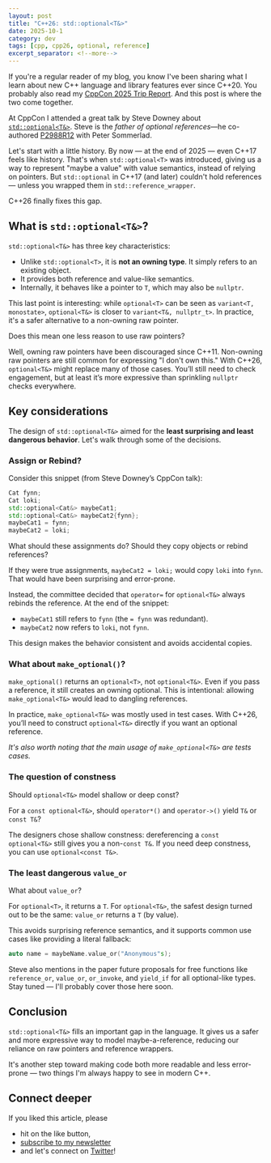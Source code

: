 ```yaml
---
layout: post
title: "C++26: std::optional<T&>"
date: 2025-10-1
category: dev
tags: [cpp, cpp26, optional, reference]
excerpt_separator: <!--more-->
---
```

If you're a regular reader of my blog, you know I've been sharing what I learn about new C++ language and library features ever since C++20. You probably also read my [CppCon 2025 Trip Report](https://www.sandordargo.com/blog/2025/09/24/trip-report-cppcon-2025). And this post is where the two come together.  

At CppCon I attended a great talk by Steve Downey about [`std::optional<T&>`](https://cppcon2025.sched.com/event/27bOx/stdoptionaldyatdyagg-optional-over-references). Steve is the *father of optional references*—he co-authored [P2988R12](https://www.open-std.org/jtc1/sc22/wg21/docs/papers/2025/p2988r12.pdf) with Peter Sommerlad.  

Let's start with a little history. By now — at the end of 2025 — even C++17 feels like history. That's when `std::optional<T>` was introduced, giving us a way to represent "maybe a value" with value semantics, instead of relying on pointers. But `std::optional` in C++17 (and later) couldn't hold references — unless you wrapped them in `std::reference_wrapper`.  

C++26 finally fixes this gap.  

## What is `std::optional<T&>`?

`std::optional<T&>` has three key characteristics:

- Unlike `std::optional<T>`, it is **not an owning type**. It simply refers to an existing object.  
- It provides both reference and value-like semantics.  
- Internally, it behaves like a pointer to `T`, which may also be `nullptr`.  

This last point is interesting: while `optional<T>` can be seen as `variant<T, monostate>`, `optional<T&>` is closer to `variant<T&, nullptr_t>`. In practice, it's a safer alternative to a non-owning raw pointer.  

Does this mean one less reason to use raw pointers?  

Well, owning raw pointers have been discouraged since C++11. Non-owning raw pointers are still common for expressing "I don't own this." With C++26, `optional<T&>` might replace many of those cases. You’ll still need to check engagement, but at least it’s more expressive than sprinkling `nullptr` checks everywhere.  

## Key considerations

The design of `std::optional<T&>` aimed for the **least surprising and least dangerous behavior**. Let's walk through some of the decisions.  

### Assign or Rebind?

Consider this snippet (from Steve Downey’s CppCon talk):  

```cpp
Cat fynn;
Cat loki;
std::optional<Cat&> maybeCat1;
std::optional<Cat&> maybeCat2{fynn};
maybeCat1 = fynn;
maybeCat2 = loki;
```

What should these assignments do? Should they copy objects or rebind references?

If they were true assignments, `maybeCat2 = loki;` would copy `loki` into `fynn`. That would have been surprising and error-prone.

Instead, the committee decided that `operator=` for `optional<T&>` always rebinds the reference. At the end of the snippet:
- `maybeCat1` still refers to `fynn` (the `= fynn` was redundant).
- `maybeCat2` now refers to `loki`, not `fynn`.

This design makes the behavior consistent and avoids accidental copies.

### What about `make_optional()`?

`make_optional()` returns an `optional<T>`, not `optional<T&>`. Even if you pass a reference, it still creates an owning optional. This is intentional: allowing `make_optional<T&>` would lead to dangling references.

In practice, `make_optional<T&>` was mostly used in test cases. With C++26, you’ll need to construct `optional<T&>` directly if you want an optional reference.

*It's also worth noting that the main usage of `make_optional<T&>` are tests cases.*

### The question of constness

Should `optional<T&>` model shallow or deep const?

For a `const optional<T&>`, should `operator*()` and `operator->()` yield `T&` or `const T&`?

The designers chose shallow constness: dereferencing a `const optional<T&>` still gives you a non-`const T&`. If you need deep constness, you can use `optional<const T&>`.

### The least dangerous `value_or`

What about `value_or`?

For `optional<T>`, it returns a `T`. For `optional<T&>`, the safest design turned out to be the same: `value_or` returns a `T` (by value).

This avoids surprising reference semantics, and it supports common use cases like providing a literal fallback:

```cpp
auto name = maybeName.value_or("Anonymous"s);
```

Steve also mentions in the paper future proposals for free functions like `reference_or`, `value_or`, `or_invoke`, and `yield_if` for all optional-like types. Stay tuned — I'll probably cover those here soon.


## Conclusion

`std::optional<T&>` fills an important gap in the language. It gives us a safer and more expressive way to model maybe-a-reference, reducing our reliance on raw pointers and reference wrappers.

It's another step toward making code both more readable and less error-prone — two things I'm always happy to see in modern C++.

## Connect deeper

If you liked this article, please 
- hit on the like button,  
- [subscribe to my newsletter](http://eepurl.com/gvcv1j) 
- and let's connect on [Twitter](https://twitter.com/SandorDargo)!  
